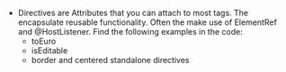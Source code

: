 - Directives are Attributes that you can attach to most tags. The encapsulate reusable functionality. Often the make use of ElementRef and @HostListener. Find the following examples in the code:
  - toEuro
  - isEditable
  - border and centered standalone directives
